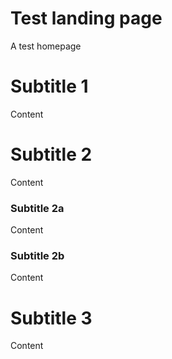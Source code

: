 # Test landing page

A test homepage

# Subtitle 1

Content

# Subtitle 2

Content

### Subtitle 2a

Content

### Subtitle 2b

Content

# Subtitle 3

Content